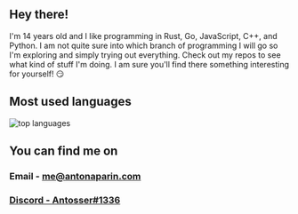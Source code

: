 ## Hey there!
I'm 14 years old and I like programming in Rust, Go, JavaScript, C++, and Python. I am not quite sure into which branch of programming I will go so I'm exploring and simply trying out everything. Check out my repos to see what kind of stuff I'm doing. I am sure you'll find there something interesting for yourself! :smirk:

<!--
## Stats
<img alt="stats" src="https://github-readme-stats.vercel.app/api?username=Antosser&show_icons=true&count_private=true&theme=radical">
-->

## Most used languages
<img alt="top languages" src="https://github-readme-stats.vercel.app/api/top-langs/?username=Antosser&theme=radical&exclude_repo=website&hide=Batchfile,CSS">

## You can find me on
### Email - me@antonaparin.com
### <a href="https://discord.com/users/598883942342328322">Discord - Antosser#1336</a>
